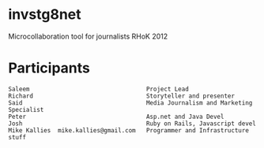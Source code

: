invstg8net
==========

Microcollaboration tool for journalists
RHoK 2012


Participants
============

    Saleem                                 Project Lead
    Richard                                Storyteller and presenter
    Said                                   Media Journalism and Marketing Specialist
    Peter                                  Asp.net and Java Devel
    Josh                                   Ruby on Rails, Javascript devel
    Mike Kallies  mike.kallies@gmail.com   Programmer and Infrastructure stuff



